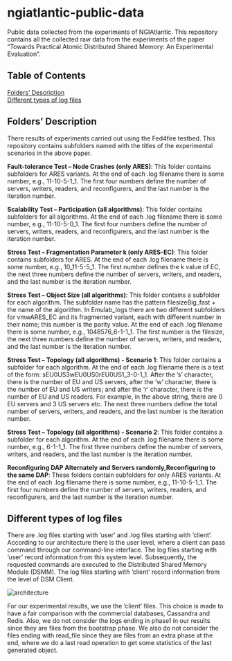 # ngiatlantic-public-data
Public data collected from the experiments of NGIAtlantic.
This repository contains all the collected raw data from the experiments of the paper “Towards Practical Atomic Distributed Shared Memory: An Experimental Evaluation”. 

## Table of Contents  
[Folders’ Description](#Folders)  
[Different types of log files](#DifferentLogs)

<a name="Folders"></a>
## Folders’ Description

There results of experiments carried out using the Fed4fire testbed. This repository contains subfolders named with the titles of the experimental scenarios in the above paper. 

**Fault-tolerance Test – Node Crashes (only ARES)**: This folder contains subfolders for ARES variants. At the end of each .log filename there is some number, e.g., 11-10-5-1_1. The first four numbers define the number of servers, writers, readers, and reconfigurers, and the last number is the iteration number. 

**Scalability Test – Participation (all algorithms)**: This folder contains subfolders for all algorithms. At the end of each .log filename there is some number, e.g., 11-10-5-0_1. The first four numbers define the number of servers, writers, readers, and reconfigurers, and the last number is the iteration number. 

**Stress Test – Fragmentation Parameter k (only ARES-EC)**: This folder contains subfolders for ARES. At the end of each .log filename there is some number, e.g., 10_11-5-5_1. The first number defines the k value of EC, the next three numbers define the number of servers, writers, and readers, and the last number is the iteration number. 

**Stress Test – Object Size (all algorithms)**: This folder contains a subfolder for each algorithm. The subfolder name has the pattern filesizeBig_fast + the name of the algorithm. In Emulab_logs there are two different subfolders for vmwARES_EC and its fragmented variant, each with different number in their name; this number is the parity value. At the end of each .log filename there is some number, e.g., 1048576_6-1-1_1. The first number is the filesize, the next three numbers define the number of servers, writers, and readers, and the last number is the iteration number. 

**Stress Test – Topology (all algorithms) - Scenario 1**: This folder contains a subfolder for each algorithm.  At the end of each .log filename there is a text of the form: sEU0US3wEU0US0rEU0US1_3-0-1_1. After the ’s’ character, there is the number of EU and US servers, after the ’w’ character, there is the number of EU and US writers; and after the ‘r’ character, there is the number of EU and US readers. For example, in the above string, there are 0 EU servers and 3 US servers etc.  The next three numbers define the total number of servers, writers, and readers, and the last number is the iteration number.

**Stress Test – Topology (all algorithms) - Scenario 2**: This folder contains a subfolder for each algorithm. At the end of each .log filename there is some number, e.g., 6-1-1_1. The first three numbers define the number of servers, writers, and readers, and the last number is the iteration number. 

**Reconfiguring DAP Alternately and Servers randomly,Reconfiguring to the same DAP**: These folders contain subfolders for only ARES variants. At the end of each .log filename there is some number, e.g., 11-10-5-1_1. The first four numbers define the number of servers, writers, readers, and reconfigurers, and the last number is the iteration number. 

<a name="DifferentLogs"></a>
## Different types of log files

There are .log files starting with ’user’ and .log files starting with ’client’.  
According to our architecture there is the user level, where a client can pass command through our command-line interface. The log files starting with ’user’ record information from this system level. Subsequently, the requested commands are executed to the Distributed Shared Memory Module (DSMM). The log files starting with ‘client’ record information from the level of DSM Client. 

![architecture](https://user-images.githubusercontent.com/15169270/185813247-ddbbadb7-bd56-4bc4-8971-cb86de896b3d.png)
 
For our experimental results, we use the ’client’ files. This choice is made to have a fair comparison with the commercial databases, Cassandra and Redis. Also, we do not consider the logs ending in phase1 in our results since they are files from the bootstrap phase. We also do not consider the files ending with read_file since they are files from an extra phase at the end, where we do a last read operation to get some statistics of the last generated object. 

